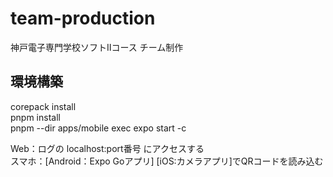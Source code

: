 # team-production

神戸電子専門学校ソフトⅡコース チーム制作

## 環境構築

corepack install\
pnpm install\
pnpm --dir apps/mobile exec expo start -c

Web：ログの localhost:port番号 にアクセスする\
スマホ：[Android：Expo Goアプリ] [iOS:カメラアプリ]でQRコードを読み込む
